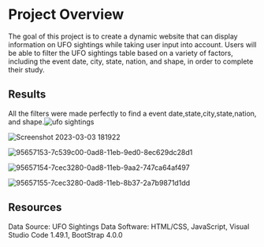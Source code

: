 
# Project Overview


 The goal of this project is to create a dynamic website that can display information on UFO sightings while taking user input into account.
Users will be able to filter the UFO sightings table based on a variety of factors, including the event date, city, state, nation, and shape, in order to complete their study.

 

 
## Results
All the filters were made perfectly to find a event date,state,city,state,nation, and shape.![ufo sightings](https://user-images.githubusercontent.com/114198811/222853728-0d3ed6f2-84c5-4a15-9ba9-d02c89399c83.png)


![Screenshot 2023-03-03 181922](https://user-images.githubusercontent.com/114198811/222853668-6f68e6ec-1097-48d9-8da1-1f70d71e6e23.png)

![95657153-7c539c00-0ad8-11eb-9ed0-8ec629dc28d1](https://user-images.githubusercontent.com/114198811/222854286-ae3114e4-a8ea-44ec-87e1-651736014262.png)


![95657154-7cec3280-0ad8-11eb-9aa2-747ca64af497](https://user-images.githubusercontent.com/114198811/222854222-ded1bb49-fe96-47bd-935b-66ceba818a58.png)

![95657155-7cec3280-0ad8-11eb-8b37-2a7b9871d1dd](https://user-images.githubusercontent.com/114198811/222854258-8630bfe2-0a31-4024-ad95-2e96aec84fcc.png)


## Resources
Data Source: UFO Sightings Data
Software: HTML/CSS, JavaScript, Visual Studio Code 1.49.1, BootStrap 4.0.0
